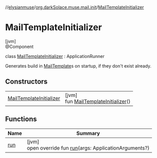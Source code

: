 //[elysianmuse](../../../index.md)/[org.darkSolace.muse.mail.init](../index.md)/[MailTemplateInitializer](index.md)

# MailTemplateInitializer

[jvm]\
@Component

class [MailTemplateInitializer](index.md) : ApplicationRunner

Generates build in [MailTemplate](../../org.darkSolace.muse.mail.model/-mail-template/index.md)s on startup, if they don't exist already.

## Constructors

| | |
|---|---|
| [MailTemplateInitializer](-mail-template-initializer.md) | [jvm]<br>fun [MailTemplateInitializer](-mail-template-initializer.md)() |

## Functions

| Name | Summary |
|---|---|
| [run](run.md) | [jvm]<br>open override fun [run](run.md)(args: ApplicationArguments?) |
